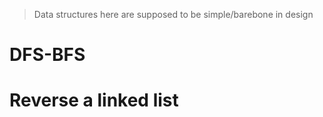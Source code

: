 > Data structures here are supposed to be simple/barebone in design
# DFS-BFS

# Reverse a linked list
